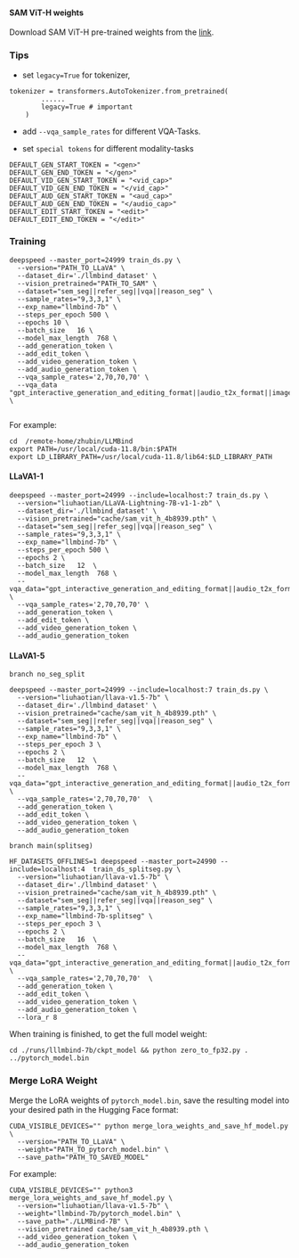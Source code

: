#### SAM ViT-H weights
Download SAM ViT-H pre-trained weights from the [link](https://dl.fbaipublicfiles.com/segment_anything/sam_vit_h_4b8939.pth).

### Tips  
- set `legacy=True` for tokenizer,
```
tokenizer = transformers.AutoTokenizer.from_pretrained(
        ......
        legacy=True # important
    )
```
- add `--vqa_sample_rates` for different VQA-Tasks.

- set  `special tokens` for different modality-tasks
```
DEFAULT_GEN_START_TOKEN = "<gen>"
DEFAULT_GEN_END_TOKEN = "</gen>"
DEFAULT_VID_GEN_START_TOKEN = "<vid_cap>"
DEFAULT_VID_GEN_END_TOKEN = "</vid_cap>"
DEFAULT_AUD_GEN_START_TOKEN = "<aud_cap>"
DEFAULT_AUD_GEN_END_TOKEN = "</audio_cap>"
DEFAULT_EDIT_START_TOKEN = "<edit>"
DEFAULT_EDIT_END_TOKEN = "</edit>"
```


### Training
```
deepspeed --master_port=24999 train_ds.py \
  --version="PATH_TO_LLaVA" \
  --dataset_dir='./llmbind_dataset' \
  --vision_pretrained="PATH_TO_SAM" \
  --dataset="sem_seg||refer_seg||vqa||reason_seg" \
  --sample_rates="9,3,3,1" \
  --exp_name="llmbind-7b" \
  --steps_per_epoch 500 \
  --epochs 10 \
  --batch_size   16 \
  --model_max_length  768 \
  --add_generation_token \
  --add_edit_token \
  --add_video_generation_token \
  --add_audio_generation_token \
  --vqa_sample_rates='2,70,70,70' \
  --vqa_data "gpt_interactive_generation_and_editing_format||audio_t2x_format||image_t2x_format||video_t2x_format" \
 
```
For example:
```
cd  /remote-home/zhubin/LLMBind 
export PATH=/usr/local/cuda-11.8/bin:$PATH
export LD_LIBRARY_PATH=/usr/local/cuda-11.8/lib64:$LD_LIBRARY_PATH
```
#### LLaVA1-1
```
deepspeed --master_port=24999 --include=localhost:7 train_ds.py \
  --version="liuhaotian/LLaVA-Lightning-7B-v1-1-zb" \
  --dataset_dir='./llmbind_dataset' \
  --vision_pretrained="cache/sam_vit_h_4b8939.pth" \
  --dataset="sem_seg||refer_seg||vqa||reason_seg" \
  --sample_rates="9,3,3,1" \
  --exp_name="llmbind-7b" \
  --steps_per_epoch 500 \
  --epochs 2 \
  --batch_size   12  \
  --model_max_length  768 \
  --vqa_data="gpt_interactive_generation_and_editing_format||audio_t2x_format||image_t2x_format||video_t2x_format" \
  --vqa_sample_rates='2,70,70,70' \
  --add_generation_token \
  --add_edit_token \
  --add_video_generation_token \
  --add_audio_generation_token 
```
#### LLaVA1-5

`branch no_seg_split`
```
deepspeed --master_port=24999 --include=localhost:7 train_ds.py \
  --version="liuhaotian/llava-v1.5-7b" \
  --dataset_dir='./llmbind_dataset' \
  --vision_pretrained="cache/sam_vit_h_4b8939.pth" \
  --dataset="sem_seg||refer_seg||vqa||reason_seg" \
  --sample_rates="9,3,3,1" \
  --exp_name="llmbind-7b" \
  --steps_per_epoch 3 \
  --epochs 2 \
  --batch_size   12  \
  --model_max_length  768 \
  --vqa_data="gpt_interactive_generation_and_editing_format||audio_t2x_format||image_t2x_format||video_t2x_format" \
  --vqa_sample_rates='2,70,70,70'  \
  --add_generation_token \
  --add_edit_token \
  --add_video_generation_token \
  --add_audio_generation_token 
```
`branch main(splitseg) `
```
HF_DATASETS_OFFLINES=1 deepspeed --master_port=24990 --include=localhost:4  train_ds_splitseg.py \
  --version="liuhaotian/llava-v1.5-7b" \
  --dataset_dir='./llmbind_dataset' \
  --vision_pretrained="cache/sam_vit_h_4b8939.pth" \
  --dataset="sem_seg||refer_seg||vqa||reason_seg" \
  --sample_rates="9,3,3,1" \
  --exp_name="llmbind-7b-splitseg" \
  --steps_per_epoch 3 \
  --epochs 2 \
  --batch_size   16  \
  --model_max_length  768 \
  --vqa_data="gpt_interactive_generation_and_editing_format||audio_t2x_format||image_t2x_format||video_t2x_format" \
  --vqa_sample_rates='2,70,70,70'  \
  --add_generation_token \
  --add_edit_token \
  --add_video_generation_token \
  --add_audio_generation_token \
  --lora_r 8 
```

When training is finished, to get the full model weight:
```
cd ./runs/lllmbind-7b/ckpt_model && python zero_to_fp32.py . ../pytorch_model.bin
```
### Merge LoRA Weight
Merge the LoRA weights of `pytorch_model.bin`, save the resulting model into your desired path in the Hugging Face format:
```
CUDA_VISIBLE_DEVICES="" python merge_lora_weights_and_save_hf_model.py \
  --version="PATH_TO_LLaVA" \
  --weight="PATH_TO_pytorch_model.bin" \
  --save_path="PATH_TO_SAVED_MODEL"
```

For example:
```
CUDA_VISIBLE_DEVICES="" python3 merge_lora_weights_and_save_hf_model.py \
  --version="liuhaotian/llava-v1.5-7b" \
  --weight="llmbind-7b/pytorch_model.bin" \
  --save_path="./LLMBind-7B" \
  --vision_pretrained cache/sam_vit_h_4b8939.pth \
  --add_video_generation_token \
  --add_audio_generation_token
```